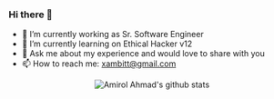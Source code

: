 ### Hi there 👋

- 🔭 I’m currently working as Sr. Software Engineer
- 🌱 I’m currently learning on Ethical Hacker v12
- 💬 Ask me about my experience and would love to share with you
- 📫 How to reach me: xambitt@gmail.com

<p align="center">
  <img src="https://github-readme-stats.vercel.app/api?username=amirolahmad&count_private=true" alt="Amirol Ahmad's github stats">
</p>
